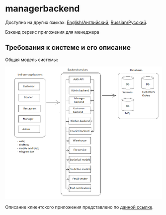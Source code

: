 # managerbackend

Доступно на других языках: [English/Английский](managerbackend.md), [Russian/Русский](managerbackend.ru.md). 

Бэкенд сервис приложения для менеджера 

## Требования к системе и его описание 

Общая модель системы: 

![system_overall](img/system_overall.png)

Описание клиентского приложения представлено по [данной ссылке](managerclient.ru.md).